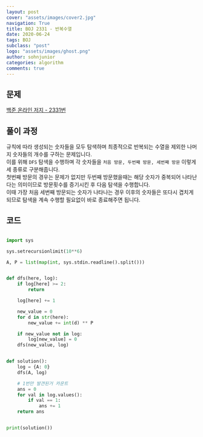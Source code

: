 ```yaml
---
layout: post
cover: "assets/images/cover2.jpg"
navigation: True
title: BOJ 2331 - 반복수열
date: 2020-06-24
tags: BOJ
subclass: "post"
logo: "assets/images/ghost.png"
author: sohnjunior
categories: algorithm
comments: true
---
```


## 문제

[백준 온라인 저지 - 2331번](https://www.acmicpc.net/problem/2331)

## 풀이 과정

규칙에 따라 생성되는 숫자들을 모두 탐색하며 최종적으로 반복되는 수열을 제외한 나머지 숫자들의 개수를 구하는 문제입니다. <br>
이를 위해 `DFS` 탐색을 수행하며 각 숫자들을 `처음 방문, 두번째 방문, 세번째 방문` 이렇게 세 종류로 구분해줍니다. <br>
첫번째 방문의 경우는 문제가 없지만 두번째 방문했을때는 해당 숫자가 중복되어 나타난다는 의미이므로 방문횟수를 증기시킨 후 다음 탐색을 수행합니다. <br>
이때 가장 처음 세번째 방문되는 숫자가 나타나는 경우 이후의 숫자들은 또다시 겹치게 되므로 탐색을 계속 수행할 필요없이 바로 종료해주면 됩니다.<br>

## 코드

```python

import sys

sys.setrecursionlimit(10**6)

A, P = list(map(int, sys.stdin.readline().split()))


def dfs(here, log):
    if log[here] >= 2:
        return

    log[here] += 1

    new_value = 0
    for d in str(here):
        new_value += int(d) ** P

    if new_value not in log:
        log[new_value] = 0
    dfs(new_value, log)


def solution():
    log = {A: 0}
    dfs(A, log)

    # 1번만 발견된거 카운트
    ans = 0
    for val in log.values():
        if val == 1:
            ans += 1
    return ans


print(solution())

```
